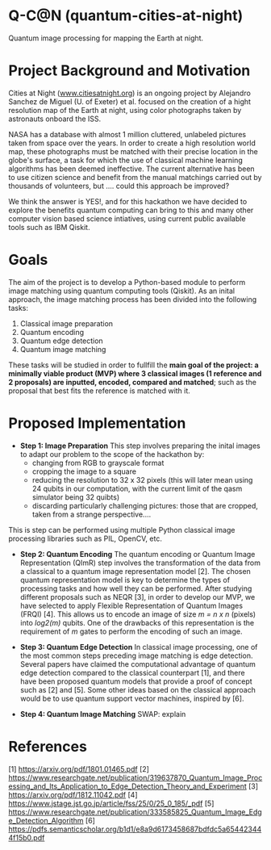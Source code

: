 # Q-C@N (quantum-cities-at-night)
Quantum image processing for mapping the Earth at night.

# Project Background and Motivation
Cities at Night (www.citiesatnight.org) is an ongoing project by Alejandro Sanchez de Miguel (U. of Exeter) et al. focused on the creation of a hight resolution map of the Earth at night, using color photographs taken by astronauts onboard the ISS. 

NASA has a database with almost 1 million cluttered, unlabeled pictures taken from space over the years. In order to create a high resolution world map, these photographs must be matched with their precise location in the globe's surface, a task for which the use of classical machine learning algorithms has been deemed ineffective. The current alternative has been to use citizen science and benefit from the manual matchings carried out by thousands of volunteers, but .... could this approach be improved?

We think the answer is YES!, and for this hackathon we have decided to explore the benefits quantum computing can bring to this and many other computer vision based science intiatives, using current public available tools such as IBM Qiskit.

# Goals
The aim of the project is to develop a Python-based module to perform image matching using quantum computing tools (Qiskit). As an inital approach, the image matching process has been divided into the following tasks:

1. Classical image preparation 
2. Quantum encoding
3. Quantum edge detection
4. Quantum image matching

These tasks will be studied in order to fullfill the **main goal of the project: a minimally viable product (MVP) where 3 classical images (1 reference and 2 proposals) are inputted, encoded, compared and matched**; such as the proposal that best fits the reference is matched with it.  

# Proposed Implementation
- **Step 1: Image Preparation**
This step involves preparing the inital images to adapt our problem to the scope of the hackathon by:
   - changing from RGB to grayscale format
   - cropping the image to a square
   - reducing the resolution to 32 x 32 pixels (this will later mean using 24 qubits in our computation, with the current limit of the qasm simulator being 32 quibts)
   - discarding particularly challenging pictures: those that are cropped, taken from a strange perspective.... 

This is step can be performed using multiple Python classical image processing libraries such as PIL, OpenCV, etc.

- **Step 2: Quantum Encoding**
The quantum encoding or Quantum Image Representation (QImR) step involves the transformation of the data from a classical to a quantum image representation model [2]. The chosen quantum representation model is key to determine the types of processing tasks and how well they can be performed. After studying different proposals such as NEQR [3], in order to develop our MVP, we have selected to apply Flexible Representation of Quantum Images (FRQI) [4]. This allows us to encode an image of size *m = n x n* (pixels) into *log2(m)* qubits. One of the drawbacks of this representation is the requirement of *m* gates to perform the encoding of such an image.

- **Step 3: Quantum Edge Detection**
In classical image processing, one of the most common steps preceding image matching is edge detection. Several papers have claimed the computational advantage of quantum edge detection compared to the classical counterpart [1], and there have been proposed quantum models that provide a proof of concept such as [2] and [5].  Some other ideas based on the classical approach would be to use quantum support vector machines, inspired by [6].

- **Step 4: Quantum Image Matching**
SWAP: explain


# References
[1] https://arxiv.org/pdf/1801.01465.pdf
[2] https://www.researchgate.net/publication/319637870_Quantum_Image_Processing_and_Its_Application_to_Edge_Detection_Theory_and_Experiment
[3] https://arxiv.org/pdf/1812.11042.pdf
[4] https://www.jstage.jst.go.jp/article/fss/25/0/25_0_185/_pdf
[5] https://www.researchgate.net/publication/333585825_Quantum_Image_Edge_Detection_Algorithm
[6] https://pdfs.semanticscholar.org/b1d1/e8a9d6173458687bdfdc5a654423444f15b0.pdf


